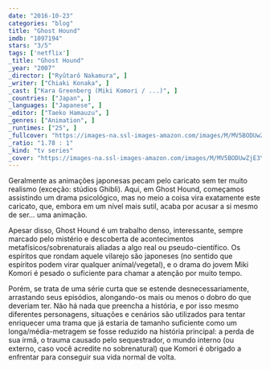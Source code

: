 ```yaml
---
date: "2016-10-23"
categories: "blog"
title: "Ghost Hound"
imdb: "1097194"
stars: "3/5"
tags: ['netflix']
_title: "Ghost Hound"
_year: "2007"
_director: ["Ryûtarô Nakamura", ]
_writer: ["Chiaki Konaka", ]
_cast: ["Kara Greenberg (Miki Komori / ...)", ]
_countries: ["Japan", ]
_languages: ["Japanese", ]
_editor: ["Taeko Hamauzu", ]
_genres: ["Animation", ]
_runtimes: ["25", ]
_fullcover: "https://images-na.ssl-images-amazon.com/images/M/MV5BODUwZjE3YmEtMjJmNS00ZTBhLWEzYzQtMWJkMThmNjFkNDI0XkEyXkFqcGdeQXVyMTk2MDc1MjQ@.jpg"
_ratio: "1.78 : 1"
_kind: "tv series"
_cover: "https://images-na.ssl-images-amazon.com/images/M/MV5BODUwZjE3YmEtMjJmNS00ZTBhLWEzYzQtMWJkMThmNjFkNDI0XkEyXkFqcGdeQXVyMTk2MDc1MjQ@._V1._SX100_SY108_.jpg"
---
```

Geralmente as animações japonesas pecam pelo caricato sem ter muito realismo (exceção: stúdios Ghibli). Aqui, em Ghost Hound, começamos assistindo um drama psicológico, mas no meio a coisa vira exatamente este caricato, que, embora em um nível mais sutil, acaba por acusar a si mesmo de ser... uma animação.

Apesar disso, Ghost Hound é um trabalho denso, interessante, sempre marcado pelo mistério e descoberta de acontecimentos metafísicos/sobrenaturais aliadas a algo real ou pseudo-científico. Os espíritos que rondam aquele vilarejo são japoneses (no sentido que espíritos podem virar qualquer animal/vegetal), e o drama do jovem Miki Komori é pesado o suficiente para chamar a atenção por muito tempo.

Porém, se trata de uma série curta que se estende desnecessariamente, arrastando seus episódios, alongando-os mais ou menos o dobro do que deveriam ter. Não há nada que preencha a história, e por isso mesmo diferentes personagens, situações e cenários são utilizados para tentar enriquecer uma trama que já estaria de tamanho suficiente como um longa/média-metragem se fosse reduzido na história principal: a perda de sua irmã, o trauma causado pelo sequestrador, o mundo interno (ou externo, caso você acredite no sobrenatural) que Komori é obrigado a enfrentar para conseguir sua vida normal de volta.
